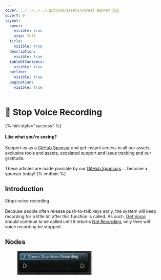 ```yaml
---
cover: ../../../../.gitbook/assets/Unreal Banner.jpg
coverY: 0
layout:
  cover:
    visible: true
    size: full
  title:
    visible: true
  description:
    visible: true
  tableOfContents:
    visible: true
  outline:
    visible: true
  pagination:
    visible: true
---
```


# 🔵 Stop Voice Recording

{% hint style="success" %}
#### Like what you're seeing?

Support us as a [GitHub Sponsor](../../../../become-a-sponsor/) and get instant access to all our assets, exclusive tools and assets, escalated support and issue tracking and our gratitude.\
\
These articles are made possible by our [GitHub Sponsors](../../../../become-a-sponsor/) ... become a sponsor today!
{% endhint %}

## Introduction

Stops voice recording.\
\
Because people often release push-to-talk keys early, the system will keep recording for a little bit after this function is called. As such, [Get Voice](get-voice.md) should continue to be called until it returns [Not Recording](../enumerators/uevoiceresult.md), only then will voice recording be stopped.

## Nodes

<figure><img src="../../../../.gitbook/assets/image (15).png" alt=""><figcaption></figcaption></figure>

